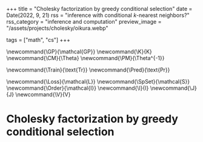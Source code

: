 +++
title = "Cholesky factorization by greedy conditional selection"
date = Date(2022, 9, 21)
rss = "inference with conditional <em>k</em>-nearest neighbors?"
rss_category = "inference and computation"
preview_image = "/assets/projects/cholesky/oikura.webp"

tags = ["math", "cs"]
+++

\newcommand{\GP}{\mathcal{GP}}
\newcommand{\K}{K}
\newcommand{\CM}{\Theta}
\newcommand{\PM}{\Theta^{-1}}

\newcommand{\Train}{\text{Tr}}
\newcommand{\Pred}{\text{Pr}}

\newcommand{\Loss}{\mathcal{L}}
\newcommand{\SpSet}{\mathcal{S}}
\newcommand{\Order}{\mathcal{I}}
\newcommand{\I}{I}
\newcommand{\J}{J}
\newcommand{\V}{V}

# Cholesky factorization by greedy conditional selection

